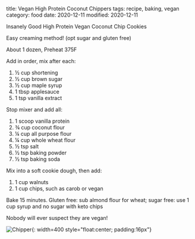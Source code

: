 title: Vegan High Protein Coconut Chippers
tags: recipe, baking, vegan
category: food
date: 2020-12-11
modified: 2020-12-11

Insanely Good High Protein Vegan Coconut Chip Cookies 

Easy creaming method!
(opt sugar and gluten free)

About 1 dozen, Preheat 375F

Add in order, mix after each:

1. ½ cup shortening
2. ½ cup brown sugar
3. ½ cup maple syrup
4. 1 tbsp applesauce
5. 1 tsp vanilla extract

Stop mixer and add all:

1. 1 scoop vanilla protein 
2. ¾ cup coconut flour
3. ¼ cup all purpose flour
4. ¼ cup whole wheat flour
5. ½ tsp salt
6. ½ tsp baking powder
7. ½ tsp baking soda

Mix into a soft cookie dough, then add:

1. 1 cup walnuts
2. 1 cup chips, such as carob or vegan

Bake 15 minutes.   Gluten free: sub almond flour for wheat;  sugar free: use 1 cup syrup and no sugar with keto chips

Nobody will ever suspect they are vegan!

![Chipper]({static}/images/IMG_2838.JPG){: width=400 style="float:center; padding:16px"}

